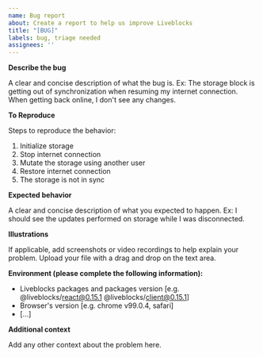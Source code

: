 ```yaml
---
name: Bug report
about: Create a report to help us improve Liveblocks
title: "[BUG]"
labels: bug, triage needed
assignees: ''
---
```


**Describe the bug**

A clear and concise description of what the bug is.
Ex: The storage block is getting out of synchronization when resuming my internet connection.
When getting back online, I don't see any changes.

**To Reproduce**

Steps to reproduce the behavior:
1. Initialize storage
2. Stop internet connection
3. Mutate the storage using another user 
4. Restore internet connection
5. The storage is not in sync

**Expected behavior**

A clear and concise description of what you expected to happen.
Ex: I should see the updates performed on storage while I was disconnected. 

**Illustrations**

If applicable, add screenshots or video recordings to help explain your problem.
Upload your file with a drag and drop on the text area.


**Environment (please complete the following information):**

- Liveblocks packages and packages version [e.g. @liveblocks/react@0.15.1 @liveblocks/client@0.15.1]
- Browser's version [e.g. chrome v99.0.4, safari]
- [...]

**Additional context**

Add any other context about the problem here.
